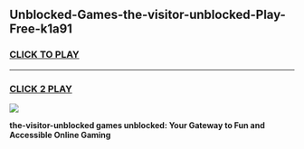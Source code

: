 
## Unblocked-Games-the-visitor-unblocked-Play-Free-k1a91
<h3>
<a href="https://premium76.site?title=the-visitor-unblocked&ref=12A">CLICK TO PLAY</a></h3>
<hr>

<h3>
<a href="https://premium76.site?title=the-visitor-unblocked&ref=12A">CLICK 2 PLAY</a>
  
</h3>

<a href="https://premium76.site?title=the-visitor-unblocked&ref=12A"><img src="https://clearcache.store/games.png"></a>


**the-visitor-unblocked games unblocked: Your Gateway to Fun and Accessible Online Gaming**
